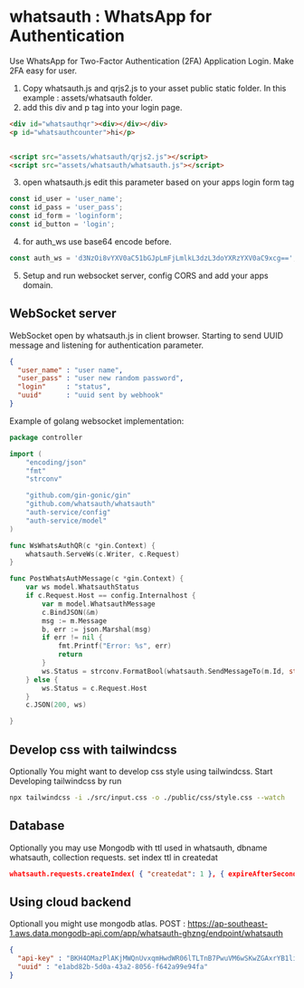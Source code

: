 # whatsauth : WhatsApp for Authentication



Use WhatsApp for Two-Factor Authentication (2FA) Application Login. Make 2FA easy for user.
1. Copy whatsauth.js and qrjs2.js to your asset public static folder. In this example : assets/whatsauth folder.
2. add this div and p tag into your login page.

```html
<div id="whatsauthqr"><div></div></div>
<p id="whatsauthcounter">hi</p>


<script src="assets/whatsauth/qrjs2.js"></script>
<script src="assets/whatsauth/whatsauth.js"></script>

```

3. open whatsauth.js edit this parameter based on your apps login form tag
```js
const id_user = 'user_name'; 
const id_pass = 'user_pass';
const id_form = 'loginform';
const id_button = 'login';
```
4. for auth_ws use base64 encode before.
```js
const auth_ws = 'd3NzOi8vYXV0aC51bGJpLmFjLmlkL3dzL3doYXRzYXV0aC9xcg==';
```
5. Setup and run websocket server, config CORS and add your apps domain.

## WebSocket server
WebSocket open by whatsauth.js in client browser. Starting to send UUID message and listening for authentication parameter.

```json
{
  "user_name" : "user name",
  "user_pass" : "user new random password",
  "login"     : "status",
  "uuid"      : "uuid sent by webhook"
}
```

Example of golang websocket implementation:

```go
package controller

import (
	"encoding/json"
	"fmt"
	"strconv"

	"github.com/gin-gonic/gin"
	"github.com/whatsauth/whatsauth"
	"auth-service/config"
	"auth-service/model"
)

func WsWhatsAuthQR(c *gin.Context) {
	whatsauth.ServeWs(c.Writer, c.Request)
}

func PostWhatsAuthMessage(c *gin.Context) {
	var ws model.WhatsauthStatus
	if c.Request.Host == config.Internalhost {
		var m model.WhatsauthMessage
		c.BindJSON(&m)
		msg := m.Message
		b, err := json.Marshal(msg)
		if err != nil {
			fmt.Printf("Error: %s", err)
			return
		}
		ws.Status = strconv.FormatBool(whatsauth.SendMessageTo(m.Id, string(b)))
	} else {
		ws.Status = c.Request.Host
	}
	c.JSON(200, ws)

}

```


## Develop css with tailwindcss
Optionally You might want to develop css style using tailwindcss. Start Developing tailwindcss by run

```sh
npx tailwindcss -i ./src/input.css -o ./public/css/style.css --watch
```

## Database
Optionally you may use Mongodb with ttl used in whatsauth, dbname whatsauth, collection requests. set index ttl in createdat

```json
whatsauth.requests.createIndex( { "createdat": 1 }, { expireAfterSeconds: 30 } )
```

## Using cloud backend
Optionall you might use mongodb atlas.
POST : 
https://ap-southeast-1.aws.data.mongodb-api.com/app/whatsauth-ghzng/endpoint/whatsauth

```json
{
  "api-key" : "BKH4OMazPlAKjMWQnUvxqmHwdWR06lTLTnB7PwuVM6wSKwZGAxrYB1limn2fy4aN",
  "uuid" : "e1abd82b-5d0a-43a2-8056-f642a99e94fa"
} 
``` 
